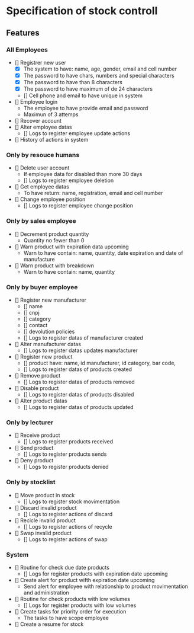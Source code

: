 # Specification of stock controll

## Features

### All Employees 
- [] Registrer new user
    - [x] The system to have: name, age, gender, email and cell number
    - [x] The password to have chars, numbers and special characters
    - [x] The password to have than 8 characters
    - [x] The password to have maximum of de 24 characters
    - [] Cell phone and email to have unique in system
- [] Employee login
    - The employee to have provide email and password
    - Maximun of 3 attemps
- [] Recover account
- [] Alter employee datas
    - [] Logs to register employee update actions
- [] History of actions in system

### Only by resouce humans
- [] Delete user account
    - If employee data for disabled than more 30 days
    - [] Logs to register employee deletion
- [] Get employee datas
    - To have return: name, registration, email and cell number
- [] Change employee position
    - [] Logs to register employee change position

### Only by sales employee
- [] Decrement product quantity
    - Quantity no fewer than 0
- [] Warn product with expiration data upcoming
    - Warn to have contain: name, quantity, date expiration and date of manufacture
- [] Warn product with breakdown
    - Warn to have contain: name, quantity

### Only by buyer employee
- [] Register new manufacturer
    - [] name
    - [] cnpj
    - [] category
    - [] contact
    - [] devolution policies
    - [] Logs to register datas of manufacturer created
- [] Alter manufacturer datas
    - [] Logs to register datas updates manufacturer 
- [] Register new product
    - [] product have: name, id manufacturer, id category, bar code, 
    - [] Logs to register datas of products created 
- [] Remove product
    - [] Logs to register datas of products removed
- [] Disable product
    - [] Logs to register datas of products disabled
- [] Alter product datas
    - [] Logs to register datas of products updated

### Only by lecturer
- [] Receive product 
    - [] Logs to register products received
- [] Send product
    - [] Logs to register products sends
- [] Deny product
    - [] Logs to register products denied

### Only by stocklist
- [] Move product in stock
    - [] Logs to register stock movimentation
- [] Discard invalid product
    - [] Logs to register actions of discard
- [] Recicle invalid product
    - [] Logs to register actions of recycle
- [] Swap invalid product
    - [] Logs to register actions of swap

### System
- [] Routine for check due date products
    - [] Logs for register products with expiration date upcoming
- [] Create alert for product wifth expiration date upcoming
    - Send alert for employee with relationship to product movimentation and administration
- [] Routine for check products with low volumes
    - [] Logs for register products with low volumes
- [] Create tasks for priority order for execution
    - The tasks to have scope employee
- [] Create a resume for stock
